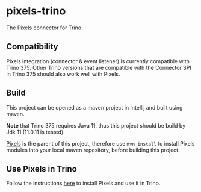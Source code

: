 # pixels-trino
The Pixels connector for Trino.

## Compatibility
Pixels integration (connector & event listener) is currently compatible with Trino 375. 
Other Trino versions that are compatible
with the Connector SPI in Trino 375 should also work well with Pixels.

## Build
This project can be opened as a maven project in Intellij and built using maven.

**Note** that Trino 375 requires Java 11, thus this project should be build by Jdk 11 (11.0.11 is tested).

[Pixels](https://github.com/pixelsdb/pixels) is the parent of this project,
therefore use `mvn install` to install Pixels modules into your local maven repository,
before building this project.

## Use Pixels in Trino

Follow the instructions
[here](https://github.com/pixelsdb/pixels#installation-in-aws) to install Pixels and use it in Trino.